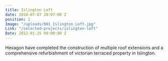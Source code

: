 ```yaml
---
title: Islington Loft
date: 2010-07-07 20:07:00 Z
position: 1
Image: "/uploads/001_Islington_Loft.jpg"
Link: "/selected-projects/islington-loft"
Date: 2012-01-25 00:00:00 Z
---
```


Hexagon have completed the construction of multiple roof extensions and a comprehensive refurbishment of victorian terraced property in Islington.